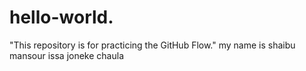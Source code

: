 # hello-world.
"This repository is for practicing the GitHub Flow."
my name is shaibu mansour issa joneke chaula

